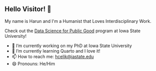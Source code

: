 ## Hello Visitor! 👋
My name is Harun and I'm a Humanist that Loves Interdisciplinary Work.

Check out the [Data Science for Public Good](https://dspg.iastate.edu/) program at Iowa State University!

- 🔭 I’m currently working on my PhD at Iowa State University
- 🌱 I’m currently learning Quarto and I love it!
- 📫 How to reach me: hcelik@iastate.edu
- 😄 Pronouns: He/Him
